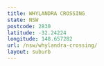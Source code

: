 ```yaml
---
title: WHYLANDRA CROSSING
state: NSW
postcode: 2830
latitude: -32.24224
longitude: 148.657282
url: /nsw/whylandra-crossing/
layout: suburb
---
```

